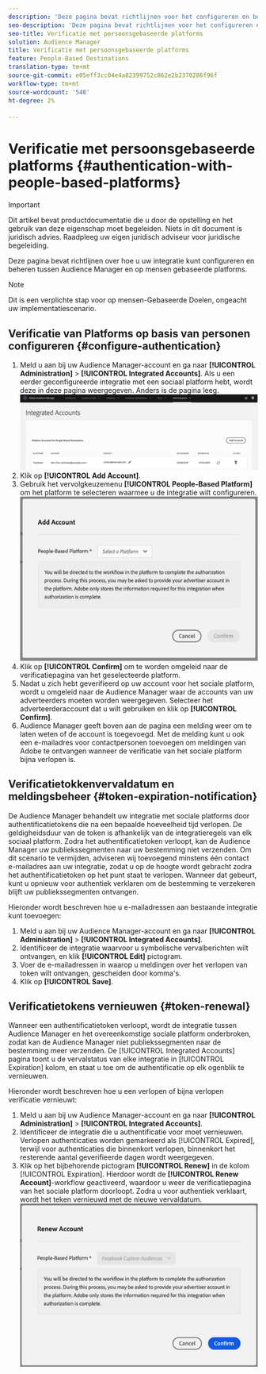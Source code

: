 ```yaml
---
description: 'Deze pagina bevat richtlijnen voor het configureren en beheren van de integratie tussen Audience Manager- en op mensen gebaseerde platforms. '
seo-description: 'Deze pagina bevat richtlijnen voor het configureren en beheren van de integratie tussen Audience Manager- en op mensen gebaseerde platforms. '
seo-title: Verificatie met persoonsgebaseerde platforms
solution: Audience Manager
title: Verificatie met persoonsgebaseerde platforms
feature: People-Based Destinations
translation-type: tm+mt
source-git-commit: e05eff3cc04e4a82399752c862e2b2370286f96f
workflow-type: tm+mt
source-wordcount: '548'
ht-degree: 2%

---
```



# Verificatie met persoonsgebaseerde platforms {#authentication-with-people-based-platforms}

>[!IMPORTANT]
>Dit artikel bevat productdocumentatie die u door de opstelling en het gebruik van deze eigenschap moet begeleiden. Niets in dit document is juridisch advies. Raadpleeg uw eigen juridisch adviseur voor juridische begeleiding.

Deze pagina bevat richtlijnen over hoe u uw integratie kunt configureren en beheren
tussen Audience Manager en op mensen gebaseerde platforms.

>[!NOTE]
>Dit is een verplichte stap voor op mensen-Gebaseerde Doelen, ongeacht uw implementatiescenario.

## Verificatie van Platforms op basis van personen configureren {#configure-authentication}

1. Meld u aan bij uw Audience Manager-account en ga naar **[!UICONTROL Administration]** > **[!UICONTROL Integrated Accounts]**. Als u een eerder geconfigureerde integratie met een sociaal platform hebt, wordt deze in deze pagina weergegeven. Anders is de pagina leeg.
   ![op mensen gebaseerde integratie](assets/pbd-config.png)
2. Klik op **[!UICONTROL Add Account]**.
3. Gebruik het vervolgkeuzemenu **[!UICONTROL People-Based Platform]** om het platform te selecteren waarmee u de integratie wilt configureren.
   ![op mensen gebaseerd platform](assets/pbd-add.png)
4. Klik op **[!UICONTROL Confirm]** om te worden omgeleid naar de verificatiepagina van het geselecteerde platform.
5. Nadat u zich hebt geverifieerd op uw account voor het sociale platform, wordt u omgeleid naar de Audience Manager waar de accounts van uw adverteerders moeten worden weergegeven. Selecteer het adverteerderaccount dat u wilt gebruiken en klik op **[!UICONTROL Confirm]**.
6. Audience Manager geeft boven aan de pagina een melding weer om te laten weten of de account is toegevoegd. Met de melding kunt u ook een e-mailadres voor contactpersonen toevoegen om meldingen van Adobe te ontvangen wanneer de verificatie van het sociale platform bijna verlopen is.

## Verificatietokkenvervaldatum en meldingsbeheer {#token-expiration-notification}

De Audience Manager behandelt uw integratie met sociale platforms door authentificatietokens die na een bepaalde hoeveelheid tijd verlopen. De geldigheidsduur van de token is afhankelijk van de integratieregels van elk sociaal platform. Zodra het authentificatietoken verloopt, kan de Audience Manager uw publiekssegmenten naar uw bestemming niet verzenden. Om dit scenario te vermijden, adviseren wij toevoegend minstens één contact e-mailadres aan uw integratie, zodat u op de hoogte wordt gebracht zodra het authentificatietoken op het punt staat te verlopen. Wanneer dat gebeurt, kunt u opnieuw voor authentiek verklaren om de bestemming te verzekeren blijft uw publiekssegmenten ontvangen.

Hieronder wordt beschreven hoe u e-mailadressen aan bestaande integratie kunt toevoegen:

1. Meld u aan bij uw Audience Manager-account en ga naar **[!UICONTROL Administration]** > **[!UICONTROL Integrated Accounts]**.
1. Identificeer de integratie waarvoor u symbolische vervalberichten wilt ontvangen, en klik **[!UICONTROL Edit]** pictogram.
1. Voer de e-mailadressen in waarop u meldingen over het verlopen van token wilt ontvangen, gescheiden door komma&#39;s.
1. Klik op **[!UICONTROL Save]**.

## Verificatietokens vernieuwen {#token-renewal}

Wanneer een authentificatietoken verloopt, wordt de integratie tussen Audience Manager en het overeenkomstige sociale platform onderbroken, zodat kan de Audience Manager niet publiekssegmenten naar de bestemming meer verzenden. De [!UICONTROL Integrated Accounts] pagina toont u de vervalstatus van elke integratie in [!UICONTROL Expiration] kolom, en staat u toe om de authentificatie op elk ogenblik te vernieuwen.

Hieronder wordt beschreven hoe u een verlopen of bijna verlopen verificatie vernieuwt:
1. Meld u aan bij uw Audience Manager-account en ga naar **[!UICONTROL Administration]** > **[!UICONTROL Integrated Accounts]**.
1. Identificeer de integratie die u authentificatie voor moet vernieuwen. Verlopen authenticaties worden gemarkeerd als [!UICONTROL Expired], terwijl voor authenticaties die binnenkort verlopen, binnenkort het resterende aantal geverifieerde dagen wordt weergegeven.
1. Klik op het bijbehorende pictogram **[!UICONTROL Renew]** in de kolom [!UICONTROL Expiration]. Hierdoor wordt de **[!UICONTROL Renew Account]**-workflow geactiveerd, waardoor u weer de verificatiepagina van het sociale platform doorloopt. Zodra u voor authentiek verklaart, wordt het teken vernieuwd met de nieuwe vervaldatum.
   ![pbd-renew](assets/pbd-renew.png)
